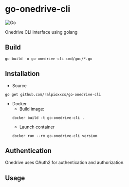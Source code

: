 # go-onedrive-cli 
![Go](https://img.shields.io/badge/go-%2300ADD8.svg?style=for-the-badge&logo=go&logoColor=white)

Onedrive CLI interface using golang

## Build
```shelll
go build -o go-onedrive-cli cmd/goc/*.go
```

## Installation

* Source
```shelll
go get github.com/ralpioxxcs/go-onedrive-cli
```

* Docker
  * Build image:
  ```shell
  docker build -t go-onedrive-cli .
  ```
  * Launch container
  ```shell
  docker run --rm go-onedrive-cli version
  ```

## Authentication

Onedrive uses OAuth2 for authentication and authorization.


## Usage

